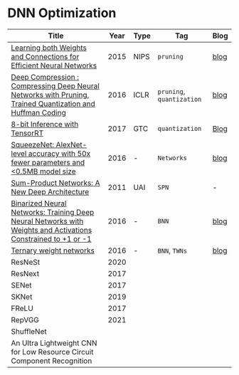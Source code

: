 # DNN Optimization

Title | Year | Type | Tag | Blog
------|------|------|-----|------
[Learning both Weights and Connections for Efficient Neural Networks](https://arxiv.org/abs/1506.02626) | 2015 | NIPS | `pruning ` | [blog](https://blog.worklover.com/2021/05/12/%eb%85%bc%eb%ac%b8-learning-both-weights-and-connections-for-efficient-neural-networks/)
[Deep Compression : Compressing Deep Neural Networks with Pruning, Trained Quantization and Huffman Coding](https://arxiv.org/pdf/1510.00149.pdf) | 2016 | ICLR | `pruning`, `quantization` | [blog](https://blog.worklover.com/2021/06/05/deep-compression-compressing-deep-neural-networks-with-pruning-trained-quantization-and-huffman-coding-%eb%aa%a8%eb%8d%b8-%ec%95%95%ec%b6%95-%eb%85%bc%eb%ac%b8/)
[8-bit Inference with TensorRT](https://on-demand.gputechconf.com/gtc/2017/presentation/s7310-8-bit-inference-with-tensorrt.pdf) | 2017 | GTC | `quantization` | [Blog]()
[SqueezeNet: AlexNet-level accuracy with 50x fewer parameters and <0.5MB model size](https://arxiv.org/pdf/1602.07360.pdf) | 2016 | - | `Networks` | [blog](https://blog.worklover.com/2021/06/08/squeezenet-alexnet-level-accuracy-with-50x-fewer-parameters-and-0-5mb-model-size/)
[Sum-Product Networks: A New Deep Architecture](http://spn.cs.washington.edu/papers/spn.pdf) | 2011 | UAI | `SPN` | -
[Binarized Neural Networks: Training Deep Neural Networks with Weights and Activations Constrained to +1 or -1](https://arxiv.org/pdf/1602.02830.pdf) | 2016 | - | `BNN` | [blog](https://blog.worklover.com/2021/06/14/binarized-neural-networks-training-deep-neural-networks-with-weights-and-activations-constrained-to-1-or-1/)
[Ternary weight networks](https://arxiv.org/pdf/1605.04711.pdf) | 2016 | - | `BNN`, `TWNs` | [blog](https://blog.worklover.com/2021/06/15/ternary-weight-networks/)
ResNeSt | 2020 | | | |
ResNext | 2017 | | | | 
SENet   | 2017 | | | |
SKNet   | 2019 | | | |
FReLU   | 2017 | | | | 
RepVGG  | 2021 | | | | 
ShuffleNet | | | | 
An Ultra Lightweight CNN for Low Resource Circuit Component Recognition | | | |
